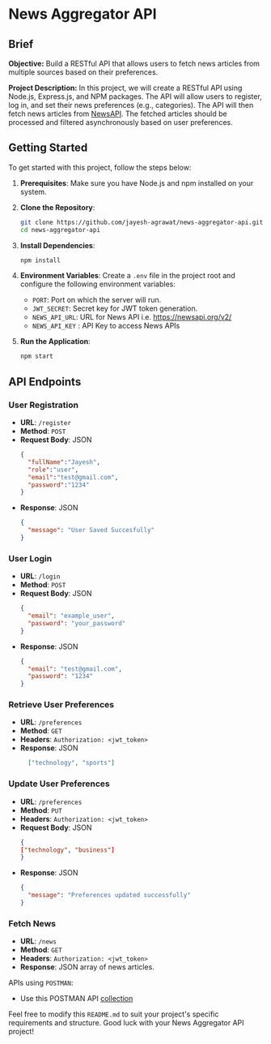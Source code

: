 # News Aggregator API

## Brief

**Objective:** Build a RESTful API that allows users to fetch news articles from multiple sources based on their preferences.

**Project Description:** In this project, we will create a RESTful API using Node.js, Express.js, and NPM packages. The API will allow users to register, log in, and set their news preferences (e.g., categories). The API will then fetch news articles from [NewsAPI](https://newsapi.org/). The fetched articles should be processed and filtered asynchronously based on user preferences.


## Getting Started

To get started with this project, follow the steps below:

1. **Prerequisites**: Make sure you have Node.js and npm installed on your system.

2. **Clone the Repository**:
   ```bash
   git clone https://github.com/jayesh-agrawat/news-aggregator-api.git
   cd news-aggregator-api
   ```

3. **Install Dependencies**:
   ```bash
   npm install
   ```

4. **Environment Variables**:
   Create a `.env` file in the project root and configure the following environment variables:

   - `PORT`: Port on which the server will run.
   - `JWT_SECRET`: Secret key for JWT token generation.
   -  `NEWS_API_URL`: URL for News API i.e. https://newsapi.org/v2/
   - `NEWS_API_KEY` : API Key to access News APIs

5. **Run the Application**:
   ```bash
   npm start
   ```

## API Endpoints

### User Registration

- **URL**: `/register`
- **Method**: `POST`
- **Request Body**: JSON
  ```json
  {
    "fullName":"Jayesh",
    "role":"user",
    "email":"test@gmail.com",
    "password":"1234"
  }
  ```
- **Response**: JSON
  ```json
  {
    "message": "User Saved Succesfully"
  }
  ```

### User Login

- **URL**: `/login`
- **Method**: `POST`
- **Request Body**: JSON
  ```json
  {
    "email": "example_user",
    "password": "your_password"
  }
  ```
- **Response**: JSON
  ```json
  {
    "email": "test@gmail.com",
    "password": "1234"
  }
  ```

### Retrieve User Preferences

- **URL**: `/preferences`
- **Method**: `GET`
- **Headers**: `Authorization: <jwt_token>`
- **Response**: JSON
  ```json
    ["technology", "sports"]
  ```

### Update User Preferences

- **URL**: `/preferences`
- **Method**: `PUT`
- **Headers**: `Authorization: <jwt_token>`
- **Request Body**: JSON
  ```json
  {
  ["technology", "business"]
  }
  ```
- **Response**: JSON
  ```json
  {
    "message": "Preferences updated successfully"
  }
  ```

### Fetch News

- **URL**: `/news`
- **Method**: `GET`
- **Headers**: `Authorization: <jwt_token>`
- **Response**: JSON array of news articles.


APIs using `POSTMAN`:

- Use this POSTMAN API [collection](./collections/News%20Aggregator%20API.postman_collection.json)

Feel free to modify this `README.md` to suit your project's specific requirements and structure. Good luck with your News Aggregator API project!